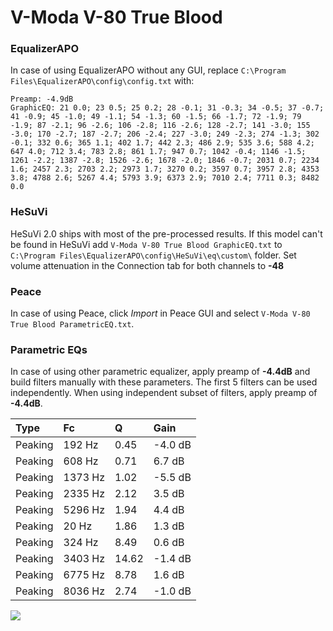 # V-Moda V-80 True Blood

### EqualizerAPO
In case of using EqualizerAPO without any GUI, replace `C:\Program Files\EqualizerAPO\config\config.txt`
with:
```
Preamp: -4.9dB
GraphicEQ: 21 0.0; 23 0.5; 25 0.2; 28 -0.1; 31 -0.3; 34 -0.5; 37 -0.7; 41 -0.9; 45 -1.0; 49 -1.1; 54 -1.3; 60 -1.5; 66 -1.7; 72 -1.9; 79 -1.9; 87 -2.1; 96 -2.6; 106 -2.8; 116 -2.6; 128 -2.7; 141 -3.0; 155 -3.0; 170 -2.7; 187 -2.7; 206 -2.4; 227 -3.0; 249 -2.3; 274 -1.3; 302 -0.1; 332 0.6; 365 1.1; 402 1.7; 442 2.3; 486 2.9; 535 3.6; 588 4.2; 647 4.0; 712 3.4; 783 2.8; 861 1.7; 947 0.7; 1042 -0.4; 1146 -1.5; 1261 -2.2; 1387 -2.8; 1526 -2.6; 1678 -2.0; 1846 -0.7; 2031 0.7; 2234 1.6; 2457 2.3; 2703 2.2; 2973 1.7; 3270 0.2; 3597 0.7; 3957 2.8; 4353 3.8; 4788 2.6; 5267 4.4; 5793 3.9; 6373 2.9; 7010 2.4; 7711 0.3; 8482 0.0
```

### HeSuVi
HeSuVi 2.0 ships with most of the pre-processed results. If this model can't be found in HeSuVi add
`V-Moda V-80 True Blood GraphicEQ.txt` to `C:\Program Files\EqualizerAPO\config\HeSuVi\eq\custom\` folder.
Set volume attenuation in the Connection tab for both channels to **-48**

### Peace
In case of using Peace, click *Import* in Peace GUI and select `V-Moda V-80 True Blood ParametricEQ.txt`.

### Parametric EQs
In case of using other parametric equalizer, apply preamp of **-4.4dB** and build filters manually
with these parameters. The first 5 filters can be used independently.
When using independent subset of filters, apply preamp of **-4.4dB**.

| Type    | Fc      |     Q | Gain    |
|:--------|:--------|:------|:--------|
| Peaking | 192 Hz  |  0.45 | -4.0 dB |
| Peaking | 608 Hz  |  0.71 | 6.7 dB  |
| Peaking | 1373 Hz |  1.02 | -5.5 dB |
| Peaking | 2335 Hz |  2.12 | 3.5 dB  |
| Peaking | 5296 Hz |  1.94 | 4.4 dB  |
| Peaking | 20 Hz   |  1.86 | 1.3 dB  |
| Peaking | 324 Hz  |  8.49 | 0.6 dB  |
| Peaking | 3403 Hz | 14.62 | -1.4 dB |
| Peaking | 6775 Hz |  8.78 | 1.6 dB  |
| Peaking | 8036 Hz |  2.74 | -1.0 dB |

![](https://raw.githubusercontent.com/jaakkopasanen/AutoEq/master/results/innerfidelity/sbaf-serious/V-Moda%20V-80%20True%20Blood/V-Moda%20V-80%20True%20Blood.png)